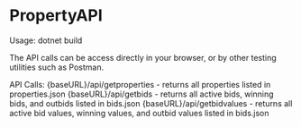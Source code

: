 # PropertyAPI

Usage:
dotnet build

The API calls can be access directly in your browser, or by other testing utilities such as Postman.

API Calls:
{baseURL}/api/getproperties - returns all properties listed in properties.json
{baseURL}/api/getbids - returns all active bids, winning bids, and outbids listed in bids.json
{baseURL}/api/getbidvalues - returns all active bid values, winning values, and outbid values listed in bids.json
